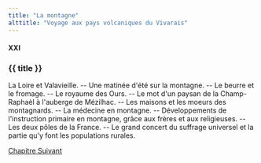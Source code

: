 ```yaml
---
title: "La montagne"
alttitle: "Voyage aux pays volcaniques du Vivarais"
---
```


#### XXI

### {{ title }}

<div id="tltr">

La Loire et Valavieille. -- Une matinée d'été sur la montagne. -- Le beurre et
le fromage. -- Le royaume des Ours. -- Le mot d'un paysan de la Champ-Raphaèl à
l'auberge de Mézilhac. -- Les maisons et les moeurs des montagnards. -- La
médecine en montagne. -- Développements de l'instruction primaire en montagne,
grâce aux frères et aux religieuses. -- Les deux pôles de la France. -- Le grand
concert du suffrage universel et la partie qu'y font les populations rurales.

</div>

<div id="next">

[Chapitre Suivant](22.html)

</div>
